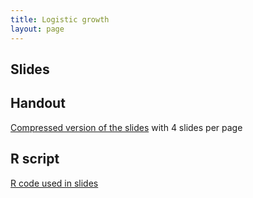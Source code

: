 ```yaml
---
title: Logistic growth
layout: page
---
```



## Slides

<script async class="speakerdeck-embed" data-id="6c5e1c4e0a38497fa052237ec5d9ae42" data-ratio="1.33333333333333" src="//speakerdeck.com/assets/embed.js"></script>


## Handout

[Compressed version of the slides](lecture-logistic-growth-handout.pdf) with 4 slides per page



## R script

[R code used in slides](lecture-logistic-growth.R) 


